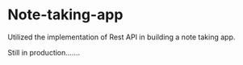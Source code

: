 # Note-taking-app
Utilized the implementation of Rest API in building a note taking app.


Still in production.......

